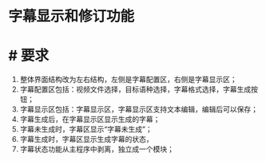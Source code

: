 
# 字幕显示和修订功能

# # 要求

1. 整体界面结构改为左右结构，左侧是字幕配置区，右侧是字幕显示区；
2. 字幕配置区包括：视频文件选择，目标语种选择，字幕格式选择，字幕生成按钮；
3. 字幕显示区包括：字幕显示区，字幕显示区支持文本编辑，编辑后可以保存；
4. 字幕生成后，在字幕显示区显示生成的字幕；
5. 字幕未生成时，字幕区显示“字幕未生成”；
6. 字幕生成时，字幕区显示生成字幕的状态，
7. 字幕状态功能从主程序中剥离，独立成一个模块；